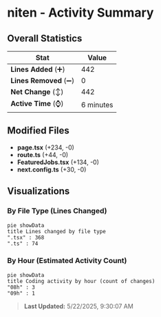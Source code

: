 # niten - Activity Summary 

## Overall Statistics

| Stat                   | Value                                                             |
| ---------------------- | ----------------------------------------------------------------- |
| **Lines Added** (➕)   | 442                                          |
| **Lines Removed** (➖) | 0                                        |
| **Net Change** (↕)    | 442                |
| **Active Time** (⌚)   | 6 minutes |


## Modified Files
- **page.tsx** (+234, -0)
- **route.ts** (+44, -0)
- **FeaturedJobs.tsx** (+134, -0)
- **next.config.ts** (+30, -0)

## Visualizations

### By File Type (Lines Changed)

```mermaid
pie showData
title Lines changed by file type
".tsx" : 368
".ts" : 74
```

### By Hour (Estimated Activity Count)

```mermaid
pie showData
title Coding activity by hour (count of changes)
"08h" : 3
"09h" : 1
```


> **Last Updated:** 5/22/2025, 9:30:07 AM